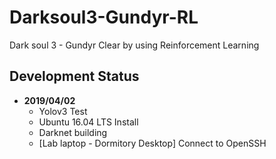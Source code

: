 # Darksoul3-Gundyr-RL
Dark soul 3 - Gundyr Clear by using Reinforcement Learning

## Development Status
+ **2019/04/02**
  * Yolov3 Test  
  * Ubuntu 16.04 LTS Install  
  * Darknet building  
  * [Lab laptop - Dormitory Desktop] Connect to OpenSSH  
             
             
